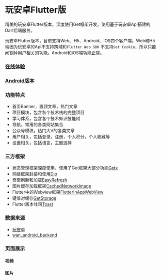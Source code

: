 # 玩安卓Flutter版

精美的玩安卓Flutter版本，深度使用Get框架开发，使用基于玩安卓Api搭建的Dart后端服务。

玩安卓Flutter版本，目前支持Web、H5、Android、iOS四个客户端。Web和H5端因为玩安卓的Api不支持跨域和`Flutter Web SDK`
不支持`Set Cookie`，所以只能阉割掉用户相关的功能。Android和iOS端功能正常。

### [在线体验](https://xuelongqy.github.io/flutter_easy_refresh/)

### [Android版本](https://xuelongqy.github.io/flutter_easy_refresh/)

### 功能特点

- 首页Banner，置顶文章，热门文章
- 项目模块，包含各个技术栈的完整项目
- 学习体系，包含各个技术知识技能树
- 导航，常用的各类网站集合
- 公众号模块，热门大V的各类文章
- 用户相关，包括登录，注册，个人积分，个人收藏等
- 设置相关，包括语言，主题选择

### 三方框架

- 状态管理框架深度使用，使用了Get框架大部分功能[Getx](https://pub.dev/packages/get)
- 网络框架封装和使用[Dio](https://pub.dev/packages/dio)
- 页面刷新和加载[EasyRefresh](https://pub.dev/packages/easy_refresh)
- 图片缓存加载框架[CachedNetworkImage](https://pub.dev/packages/cached_network_image)
- Flutter中的Webview框架[FlutterInAppWebView](https://pub.dev/packages/flutter_inappwebview)
- 键值对缓存[GetStorage](https://pub.dev/packages/get_storage)
- Flutter版本吐司[Toast](https://pub.dev/packages/fluttertoast)

### 数据来源

- [玩安卓](https://www.wanandroid.com/api)
- [wan_android_backend](https://www.wanandroid.com/api)

### 页面展示

#### 视频

#### 图片